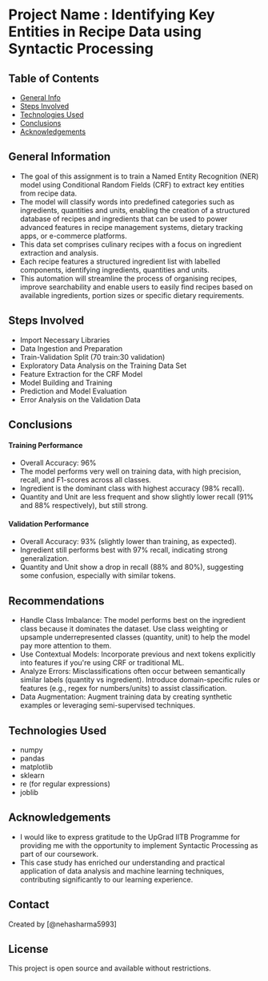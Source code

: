 # Project Name : Identifying Key Entities in Recipe Data using Syntactic Processing

## Table of Contents
* [General Info](#general-information)
* [Steps Involved](#steps-involved)
* [Technologies Used](#technologies-used)
* [Conclusions](#conclusions)
* [Acknowledgements](#acknowledgements)
  

## General Information
- The goal of this assignment is to train a Named Entity Recognition (NER) model using Conditional Random Fields (CRF) to extract key entities from recipe data.
- The model will classify words into predefined categories such as ingredients, quantities and units, enabling the creation of a structured database of recipes and ingredients that can be used to power advanced features in recipe management systems, dietary tracking apps, or e-commerce platforms.
- This data set comprises culinary recipes with a focus on ingredient extraction and analysis.
- Each recipe features a structured ingredient list with labelled components, identifying ingredients, quantities and units.
- This automation will streamline the process of organising recipes, improve searchability and enable users to easily find recipes based on available ingredients, portion sizes or specific dietary requirements.


## Steps Involved
- Import Necessary Libraries
- Data Ingestion and Preparation
- Train-Validation Split (70 train:30 validation)
- Exploratory Data Analysis on the Training Data Set
- Feature Extraction for the CRF Model
- Model Building and Training
- Prediction and Model Evaluation
- Error Analysis on the Validation Data


## Conclusions
#### Training Performance
- Overall Accuracy: 96%
- The model performs very well on training data, with high precision, recall, and F1-scores across all classes.
- Ingredient is the dominant class with highest accuracy (98% recall).
- Quantity and Unit are less frequent and show slightly lower recall (91% and 88% respectively), but still strong.

#### Validation Performance
- Overall Accuracy: 93% (slightly lower than training, as expected).
- Ingredient still performs best with 97% recall, indicating strong generalization.
- Quantity and Unit show a drop in recall (88% and 80%), suggesting some confusion, especially with similar tokens.


## Recommendations
- Handle Class Imbalance: The model performs best on the ingredient class because it dominates the dataset. Use class weighting or upsample underrepresented classes (quantity, unit) to help the model pay more attention to them.
- Use Contextual Models: Incorporate previous and next tokens explicitly into features if you're using CRF or traditional ML.
- Analyze Errors: Misclassifications often occur between semantically similar labels (quantity vs ingredient). Introduce domain-specific rules or features (e.g., regex for numbers/units) to assist classification.
- Data Augmentation: Augment training data by creating synthetic examples or leveraging semi-supervised techniques.


## Technologies Used
- numpy
- pandas
- matplotlib
- sklearn
- re (for regular expressions)
- joblib


## Acknowledgements
- I would like to express gratitude to the UpGrad IITB Programme for providing me with the opportunity to implement Syntactic Processing as part of our coursework. 
- This case study has enriched our understanding and practical application of data analysis and machine learning techniques, contributing significantly to our learning experience.


## Contact
Created by [@nehasharma5993]


## License
This project is open source and available without restrictions.

